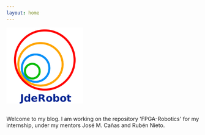 ```yaml
---
layout: home
---
```


<div style="display: flex; justify-content: space-between;">
    <img src="logo.png" alt="org logo" width="200"> 
</div>
<br>
<p style="text-align: center">

Welcome to my blog. I am working on the repository 'FPGA-Robotics' for my internship, under my mentors José M. Cañas and Rubén Nieto.